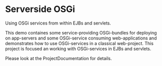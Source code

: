 Serverside OSGi
===============

Using OSGi services from within EJBs and servlets.

This demo containes some service-providing OSGi-bundles for deploying on app-servers
and some OSGi-service consuming web-applications and demonstrates how to use OSGi-services
in a classical web-project. This project is focused an working with OSGi-services in EJBs and servlets.

Please look at the ProjectDocumentation for details.